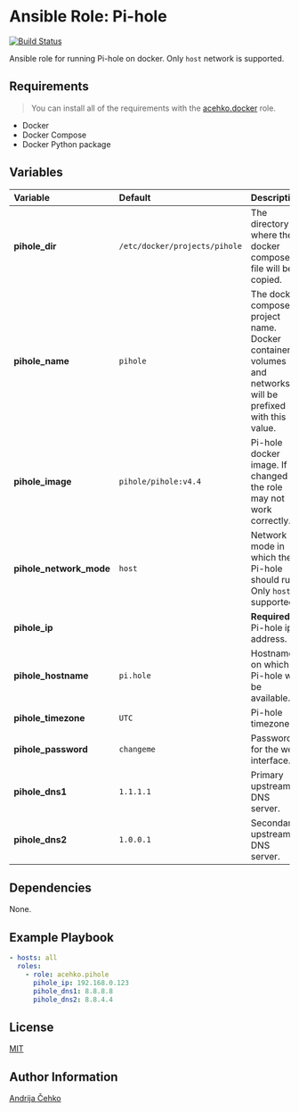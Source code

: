 # Ansible Role: Pi-hole
[![Build Status](https://travis-ci.com/acehko/ansible-pihole.svg?branch=master)](https://travis-ci.com/acehko/ansible-pihole)

Ansible role for running Pi-hole on docker. Only `host` network is supported.

## Requirements
> You can install all of the requirements with the [acehko.docker](https://github.com/acehko/ansible-docker) role.

- Docker
- Docker Compose
- Docker Python package

## Variables
| Variable                | Default                       | Description                                                                                                |
|:------------------------|:------------------------------|:-----------------------------------------------------------------------------------------------------------|
| **pihole_dir**          | `/etc/docker/projects/pihole` | The directory where the docker compose file will be copied.                                                |
| **pihole_name**         | `pihole`                      | The docker compose project name. Docker containers, volumes and networks will be prefixed with this value. |
| **pihole_image**        | `pihole/pihole:v4.4`          | Pi-hole docker image. If changed the role may not work correctly.                                          |
| **pihole_network_mode** | `host`                        | Network mode in which the Pi-hole should run. Only `host` is supported.                                    |
| **pihole_ip**           |                               | **Required**. Pi-hole ip address.                                                                          |
| **pihole_hostname**     | `pi.hole`                     | Hostname on which Pi-hole will be available.                                                               |
| **pihole_timezone**     | `UTC`                         | Pi-hole timezone.                                                                                          |
| **pihole_password**     | `changeme`                    | Password for the web interface.                                                                            |
| **pihole_dns1**         | `1.1.1.1`                     | Primary upstream DNS server.                                                                               |
| **pihole_dns2**         | `1.0.0.1`                     | Secondary upstream DNS server.                                                                             |

## Dependencies
None.

## Example Playbook
```yaml
- hosts: all
  roles:
    - role: acehko.pihole
      pihole_ip: 192.168.0.123
      pihole_dns1: 8.8.8.8
      pihole_dns2: 8.8.4.4
```

## License
[MIT](LICENSE)

## Author Information
[Andrija Čehko](https://github.com/acehko)
